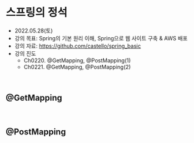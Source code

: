 # 스프링의 정석
- 2022.05.28(토)
- 강의 목표: Spring의 기본 원리 이해, Spring으로 웹 사이트 구축 & AWS 배포
- 강의 자료: https://github.com/castello/spring_basic
- 강의 진도 
	- Ch0220. @GetMapping, @PostMapping(1)
	- Ch0221. @GetMapping, @PostMapping(2)

<br>


## @GetMapping

<br>

## @PostMapping